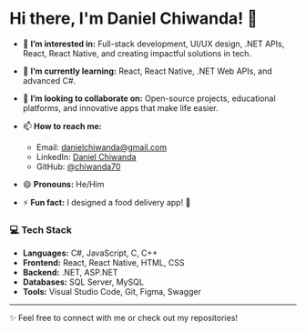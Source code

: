 # Hi there, I'm Daniel Chiwanda! 👋

- 👀 **I’m interested in:** Full-stack development, UI/UX design, .NET APIs, React, React Native, and creating impactful solutions in tech.  
- 🌱 **I’m currently learning:** React, React Native, .NET Web APIs, and advanced C#.  
- 💞️ **I’m looking to collaborate on:** Open-source projects, educational platforms, and innovative apps that make life easier.  
- 📫 **How to reach me:**  
  - Email: danielchiwanda@gmail.com  
  - LinkedIn: [Daniel Chiwanda](https://linkedin.com/in/danielchiwanda)  
  - GitHub: [@chiwanda70](https://github.com/chiwanda70)  

- 😄 **Pronouns:** He/Him  
- ⚡ **Fun fact:** I designed a food delivery app! 🚀  

### 💻 Tech Stack  
- **Languages:** C#, JavaScript, C, C++  
- **Frontend:** React, React Native, HTML, CSS  
- **Backend:** .NET, ASP.NET  
- **Databases:** SQL Server, MySQL  
- **Tools:** Visual Studio Code, Git, Figma, Swagger  

---

✨ Feel free to connect with me or check out my repositories!

